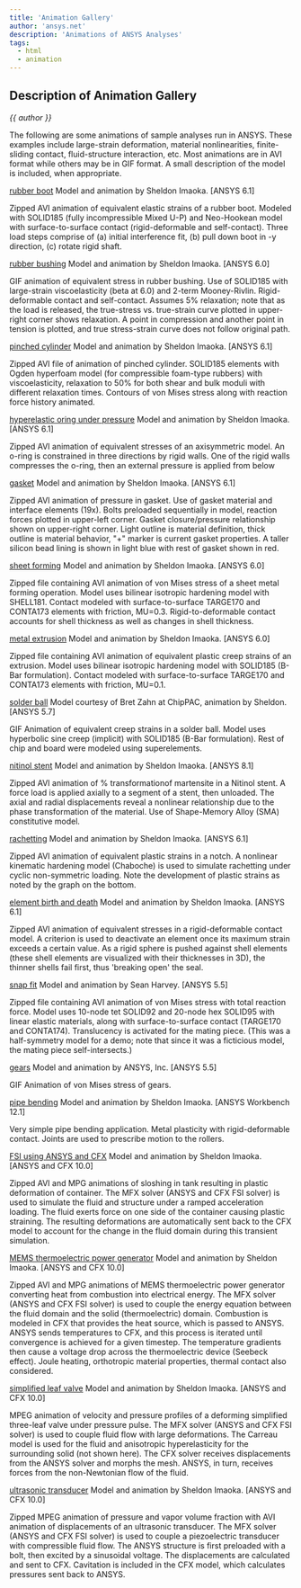 ```yaml
---
title: 'Animation Gallery'
author: 'ansys.net'
description: 'Animations of ANSYS Analyses'
tags:
  - html
  - animation
---
```


## Description of Animation Gallery

_{{ author }}_

The following are some animations of sample analyses run in ANSYS. These examples include large-strain deformation, material nonlinearities, finite-sliding contact, fluid-structure interaction, etc. Most animations are in AVI format while others may be in GIF format. A small description of the model is included, when appropriate.

[rubber boot](https://github.com/smhrjn/ansys.net/blob/main/9/rubberboot.zip)
Model and animation by Sheldon Imaoka. [ANSYS 6.1]

Zipped AVI animation of equivalent elastic strains of a rubber boot. Modeled with SOLID185 (fully incompressible Mixed U-P) and Neo-Hookean model with surface-to-surface contact (rigid-deformable and self-contact). Three load steps comprise of (a) initial interference fit, (b) pull down boot in -y direction, (c) rotate rigid shaft.

[rubber bushing](https://github.com/smhrjn/ansys.net/blob/main/9/rubberbushing.gif)
Model and animation by Sheldon Imaoka. [ANSYS 6.0]

GIF animation of equivalent stress in rubber bushing. Use of SOLID185 with large-strain viscoelasticity (beta at 6.0) and 2-term Mooney-Rivlin. Rigid-deformable contact and self-contact. Assumes 5% relaxation; note that as the load is released, the true-stress vs. true-strain curve plotted in upper-right corner shows relaxation. A point in compression and another point in tension is plotted, and true stress-strain curve does not follow original path.

[pinched cylinder](https://github.com/smhrjn/ansys.net/blob/main/9/pinch3d.zip)
Model and animation by Sheldon Imaoka. [ANSYS 6.1]

Zipped AVI file of animation of pinched cylinder. SOLID185 elements with Ogden hyperfoam model (for compressible foam-type rubbers) with viscoelasticity, relaxation to 50% for both shear and bulk moduli with different relaxation times. Contours of von Mises stress along with reaction force history animated.

[hyperelastic oring under pressure](https://github.com/smhrjn/ansys.net/blob/main/9/oring.zip)
Model and animation by Sheldon Imaoka. [ANSYS 6.1]

Zipped AVI animation of equivalent stresses of an axisymmetric model. An o-ring is constrained in three directions by rigid walls. One of the rigid walls compresses the o-ring, then an external pressure is applied from below

[gasket](https://github.com/smhrjn/ansys.net/blob/main/9/gasket.zip)
Model and animation by Sheldon Imaoka. [ANSYS 6.1]

Zipped AVI animation of pressure in gasket. Use of gasket material and interface elements (19x). Bolts preloaded sequentially in model, reaction forces plotted in upper-left corner. Gasket closure/pressure relationship shown on upper-right corner. Light outline is material definition, thick outline is material behavior, "+" marker is current gasket properties. A taller silicon bead lining is shown in light blue with rest of gasket shown in red.

[sheet forming](https://github.com/smhrjn/ansys.net/blob/main/9/sheetform.zip)
Model and animation by Sheldon Imaoka. [ANSYS 6.0]

Zipped file containing AVI animation of von Mises stress of a sheet metal forming operation. Model uses bilinear isotropic hardening model with SHELL181. Contact modeled with surface-to-surface TARGE170 and CONTA173 elements with friction, MU=0.3. Rigid-to-deformable contact accounts for shell thickness as well as changes in shell thickness.

[metal extrusion](https://github.com/smhrjn/ansys.net/blob/main/9/extrude.zip)
Model and animation by Sheldon Imaoka. [ANSYS 6.0]

Zipped file containing AVI animation of equivalent plastic creep strains of an extrusion. Model uses bilinear isotropic hardening model with SOLID185 (B-Bar formulation). Contact modeled with surface-to-surface TARGE170 and CONTA173 elements with friction, MU=0.1.

[solder ball](https://github.com/smhrjn/ansys.net/blob/main/9/solderball.gif)
Model courtesy of Bret Zahn at ChipPAC, animation by Sheldon. [ANSYS 5.7]

GIF Animation of equivalent creep strains in a solder ball. Model uses hyperbolic sine creep (implicit) with SOLID185 (B-Bar formulation). Rest of chip and board were modeled using superelements.

[nitinol stent](https://github.com/smhrjn/ansys.net/blob/main/9/stent.zip)
Model and animation by Sheldon Imaoka. [ANSYS 8.1]

Zipped AVI animation of % transformationof martensite in a Nitinol stent. A force load is applied axially to a segment of a stent, then unloaded. The axial and radial displacements reveal a nonlinear relationship due to the phase transformation of the material. Use of Shape-Memory Alloy (SMA) constitutive model.

[rachetting](https://github.com/smhrjn/ansys.net/blob/main/9/chaboche.zip)
Model and animation by Sheldon Imaoka. [ANSYS 6.1]

Zipped AVI animation of equivalent plastic strains in a notch. A nonlinear kinematic hardening model (Chaboche) is used to simulate rachetting under cyclic non-symmetric loading. Note the development of plastic strains as noted by the graph on the bottom.

[element birth and death](https://github.com/smhrjn/ansys.net/blob/main/9/birthdeath.zip)
Model and animation by Sheldon Imaoka. [ANSYS 6.1]

Zipped AVI animation of equivalent stresses in a rigid-deformable contact model. A criterion is used to deactivate an element once its maximum strain exceeds a certain value. As a rigid sphere is pushed against shell elements (these shell elements are visualized with their thicknesses in 3D), the thinner shells fail first, thus 'breaking open' the seal.

[snap fit](https://github.com/smhrjn/ansys.net/blob/main/9/buckle1m.zip)
Model and animation by Sean Harvey. [ANSYS 5.5]

Zipped file containing AVI animation of von Mises stress with total reaction force. Model uses 10-node tet SOLID92 and 20-node hex SOLID95 with linear elastic materials, along with surface-to-surface contact (TARGE170 and CONTA174). Translucency is activated for the mating piece. (This was a half-symmetry model for a demo; note that since it was a ficticious model, the mating piece self-intersects.)

[gears](https://github.com/smhrjn/ansys.net/blob/main/9/60deg2.gif)
Model and animation by ANSYS, Inc. [ANSYS 5.5]

GIF Animation of von Mises stress of gears.

[pipe bending](https://github.com/smhrjn/ansys.net/blob/main/9/roller.avi)
Model and animation by Sheldon Imaoka. [ANSYS Workbench 12.1]

Very simple pipe bending application. Metal plasticity with rigid-deformable contact. Joints are used to prescribe motion to the rollers.

[FSI using ANSYS and CFX](https://github.com/smhrjn/ansys.net/blob/main/9/sloshing.zip)
Model and animation by Sheldon Imaoka. [ANSYS and CFX 10.0]

Zipped AVI and MPG animations of sloshing in tank resulting in plastic deformation of container. The MFX solver (ANSYS and CFX FSI solver) is used to simulate the fluid and structure under a ramped acceleration loading. The fluid exerts force on one side of the container causing plastic straining. The resulting deformations are automatically sent back to the CFX model to account for the change in the fluid domain during this transient simulation.

[MEMS thermoelectric power generator](https://github.com/smhrjn/ansys.net/blob/main/9/tepower.zip)
Model and animation by Sheldon Imaoka. [ANSYS and CFX 10.0]

Zipped AVI and MPG animations of MEMS thermoelectric power generator converting heat from combustion into electrical energy. The MFX solver (ANSYS and CFX FSI solver) is used to couple the energy equation between the fluid domain and the solid (thermoelectric) domain. Combustion is modeled in CFX that provides the heat source, which is passed to ANSYS. ANSYS sends temperatures to CFX, and this process is iterated until convergence is achieved for a given timestep. The temperature gradients then cause a voltage drop across the thermoelectric device (Seebeck effect). Joule heating, orthotropic material properties, thermal contact also considered.

[simplified leaf valve](https://github.com/smhrjn/ansys.net/blob/main/9/valve.mpg)
Model and animation by Sheldon Imaoka. [ANSYS and CFX 10.0]

MPEG animation of velocity and pressure profiles of a deforming simplified three-leaf valve under pressure pulse. The MFX solver (ANSYS and CFX FSI solver) is used to couple fluid flow with large deformations. The Carreau model is used for the fluid and anisotropic hyperelasticity for the surrounding solid (not shown here). The CFX solver receives displacements from the ANSYS solver and morphs the mesh. ANSYS, in turn, receives forces from the non-Newtonian flow of the fluid.

[ultrasonic transducer](https://github.com/smhrjn/ansys.net/blob/main/9/xducer.zip)
Model and animation by Sheldon Imaoka. [ANSYS and CFX 10.0]

Zipped MPEG animation of pressure and vapor volume fraction with AVI animation of displacements of an ultrasonic transducer. The MFX solver (ANSYS and CFX FSI solver) is used to couple a piezoelectric transducer with compressible fluid flow. The ANSYS structure is first preloaded with a bolt, then excited by a sinusoidal voltage. The displacements are calculated and sent to CFX. Cavitation is included in the CFX model, which calculates pressures sent back to ANSYS.
